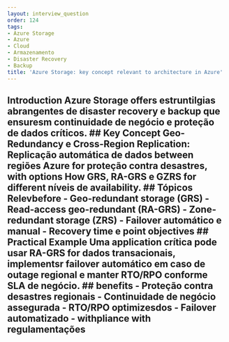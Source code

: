 ```yaml
---
layout: interview_question
order: 124
tags:
- Azure Storage
- Azure
- Cloud
- Armazenamento
- Disaster Recovery
- Backup
title: 'Azure Storage: key concept relevant to architecture in Azure'
---
```


## Introduction Azure Storage offers estruntilgias abrangentes de disaster recovery e backup que ensuresm continuidade de negócio e proteção de dados críticos. ## Key Concept **Geo-Redundancy e Cross-Region Replication**: Replicação automática de dados between regiões Azure for proteção contra desastres, with options How GRS, RA-GRS e GZRS for different níveis de availability. ## Tópicos Relevbefore - Geo-redundant storage (GRS) - Read-access geo-redundant (RA-GRS) - Zone-redundant storage (ZRS) - Failover automático e manual - Recovery time e point objectives ## Practical Example Uma application crítica pode usar RA-GRS for dados transacionais, implementsr failover automático em caso de outage regional e manter RTO/RPO conforme SLA de negócio. ## benefits - Proteção contra desastres regionais - Continuidade de negócio assegurada - RTO/RPO optimizesdos - Failover automatizado - withpliance with regulamentações